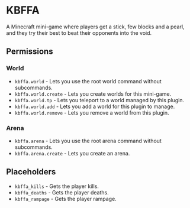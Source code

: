 # KBFFA

A Minecraft mini-game where players get a stick, few blocks and a pearl, and they try their best to beat their opponents into the void.

## Permissions

### World

- `kbffa.world` - Lets you use the root world command without subcommands.
- `kbffa.world.create` - Lets you create worlds for this mini-game.
- `kbffa.world.tp` - Lets you teleport to a world managed by this plugin.
- `kbffa.world.add` - Lets you add a world for this plugin to manage.
- `kbffa.world.remove` - Lets you remove a world from this plugin.

### Arena
- `kbffa.arena` - Lets you use the root arena command without subcommands.
- `kbffa.arena.create` - Lets you create an arena.

## Placeholders
- `kbffa_kills` - Gets the player kills.
- `kbffa_deaths` - Gets the player deaths.
- `kbffa_rampage` - Gets the player rampage.